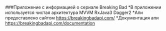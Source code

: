 ###Приложение с информацией о сериале Breaking Bad
*В приложении используется чистая архитектура MVVM RxJava3 Dagger2
*Апи предоставлено сайтом https://breakingbadapi.com/
*Документация апи https://breakingbadapi.com/documentation
